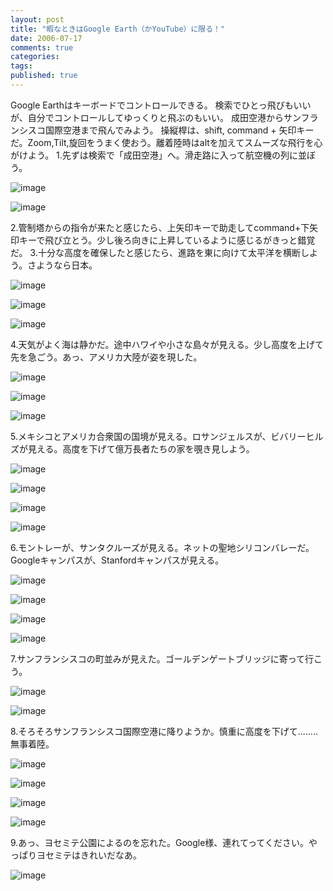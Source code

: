 ```yaml
---
layout: post
title: "暇なときはGoogle Earth（かYouTube）に限る！"
date: 2006-07-17
comments: true
categories:
tags:
published: true
---
```



Google Earthはキーボードでコントロールできる。
検索でひとっ飛びもいいが、自分でコントロールしてゆっくりと飛ぶのもいい。
成田空港からサンフランシスコ国際空港まで飛んでみよう。
操縦桿は、shift, command + 矢印キーだ。Zoom,Tilt,旋回をうまく使おう。離着陸時はaltを加えてスムーズな飛行を心がけよう。
1.先ずは検索で「成田空港」へ。滑走路に入って航空機の列に並ぼう。

![image](http://img.f.hatena.ne.jp/images/fotolife/k/keyesberry/20061209/20061209174540.jpg)


![image](http://img.f.hatena.ne.jp/images/fotolife/k/keyesberry/20061209/20061209174612.jpg)

2.管制塔からの指令が来たと感じたら、上矢印キーで助走してcommand+下矢印キーで飛び立とう。少し後ろ向きに上昇しているように感じるがきっと錯覚だ。
3.十分な高度を確保したと感じたら、進路を東に向けて太平洋を横断しよう。さようなら日本。

![image](http://img.f.hatena.ne.jp/images/fotolife/k/keyesberry/20061209/20061209174633.jpg)


![image](http://img.f.hatena.ne.jp/images/fotolife/k/keyesberry/20061209/20061209174711.jpg)


![image](http://img.f.hatena.ne.jp/images/fotolife/k/keyesberry/20061209/20061209174732.jpg)

4.天気がよく海は静かだ。途中ハワイや小さな島々が見える。少し高度を上げて先を急ごう。あっ、アメリカ大陸が姿を現した。

![image](http://img.f.hatena.ne.jp/images/fotolife/k/keyesberry/20061209/20061209174754.jpg)


![image](http://img.f.hatena.ne.jp/images/fotolife/k/keyesberry/20061209/20061209174815.jpg)


![image](http://img.f.hatena.ne.jp/images/fotolife/k/keyesberry/20061209/20061209174841.jpg)

5.メキシコとアメリカ合衆国の国境が見える。ロサンジェルスが、ビバリーヒルズが見える。高度を下げて億万長者たちの家を覗き見しよう。

![image](http://img.f.hatena.ne.jp/images/fotolife/k/keyesberry/20061209/20061209175324.jpg)


![image](http://img.f.hatena.ne.jp/images/fotolife/k/keyesberry/20061209/20061209175343.jpg)


![image](http://img.f.hatena.ne.jp/images/fotolife/k/keyesberry/20061209/20061209175357.jpg)


![image](http://img.f.hatena.ne.jp/images/fotolife/k/keyesberry/20061209/20061209175411.jpg)

6.モントレーが、サンタクルーズが見える。ネットの聖地シリコンバレーだ。Googleキャンパスが、Stanfordキャンパスが見える。

![image](http://img.f.hatena.ne.jp/images/fotolife/k/keyesberry/20061209/20061209175458.jpg)


![image](http://img.f.hatena.ne.jp/images/fotolife/k/keyesberry/20061209/20061209175511.jpg)


![image](http://img.f.hatena.ne.jp/images/fotolife/k/keyesberry/20061209/20061209175527.jpg)


![image](http://img.f.hatena.ne.jp/images/fotolife/k/keyesberry/20061209/20061209175546.jpg)

7.サンフランシスコの町並みが見えた。ゴールデンゲートブリッジに寄って行こう。

![image](http://img.f.hatena.ne.jp/images/fotolife/k/keyesberry/20061209/20061209175643.jpg)


![image](http://img.f.hatena.ne.jp/images/fotolife/k/keyesberry/20061209/20061209175658.jpg)

8.そろそろサンフランシスコ国際空港に降りようか。慎重に高度を下げて........無事着陸。

![image](http://img.f.hatena.ne.jp/images/fotolife/k/keyesberry/20061209/20061209175714.jpg)


![image](http://img.f.hatena.ne.jp/images/fotolife/k/keyesberry/20061209/20061209175801.jpg)


![image](http://img.f.hatena.ne.jp/images/fotolife/k/keyesberry/20061209/20061209175819.jpg)


![image](http://img.f.hatena.ne.jp/images/fotolife/k/keyesberry/20061209/20061209175843.jpg)

9.あっ、ヨセミテ公園によるのを忘れた。Google様、連れてってください。やっぱりヨセミテはきれいだなあ。

![image](http://img.f.hatena.ne.jp/images/fotolife/k/keyesberry/20061209/20061209180539.jpg)
